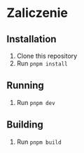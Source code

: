 # Zaliczenie

## Installation

1. Clone this repository
2. Run ```pnpm install```

## Running

1. Run ```pnpm dev```

## Building

1. Run ```pnpm build```